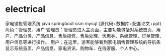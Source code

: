 # electrical
家电销售管理系统 java springboot ssm mysql (源代码+数据库+配套论文+ppt)角色：管理员、用户  管理员：管理员进入主页面，主要功能包括对系统首页、用户、产品分类、产品信息、售后报修、售后处理、优惠券、系统管理、订单管理、用户信息等进行操作。  用户：在这里，游客能够看到家电销售管理系统的导航条显示系统首页、产品信息、家电资讯、购物车、在线客服、个人中心。

